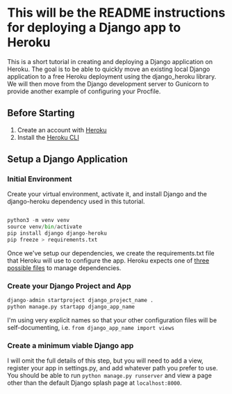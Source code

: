 This will be the README instructions for deploying a Django app to Heroku
======

This is a short tutorial in creating and deploying a Django application on Heroku. The goal is to be able to quickly move an existing local Django application to a free Heroku deployment using the django_heroku library. We will then move from the Django development server to Gunicorn to provide another example of configuring your Procfile.

## Before Starting

1. Create an account with [Heroku](https://www.heroku.com/)
2. Install the [Heroku CLI](https://devcenter.heroku.com/articles/heroku-cli)

## Setup a Django Application

### Initial Environment
Create your virtual environment, activate it, and install Django and the django-heroku dependency used in this tutorial.

```python

python3 -m venv venv
source venv/bin/activate
pip install django django-heroku
pip freeze > requirements.txt
```
Once we've setup our dependencies, we create the requirements.txt file that Heroku will use to configure the app. Heroku expects one of [three possible files](https://devcenter.heroku.com/articles/deploying-python#expected-files-for-python) to manage dependencies.


### Create your Django Project and App

```python
django-admin startproject django_project_name .
python manage.py startapp django_app_name
```

I'm using very explicit names so that your other configuration files will be self-documenting, i.e. `from django_app_name import views`

### Create a minimum viable Django app
I will omit the full details of this step, but you will need to add a view, register your app in settings.py, and add whatever path you prefer to use. You should be able to run `python manage.py runserver` and view a page other than the default Django splash page at `localhost:8000`.





